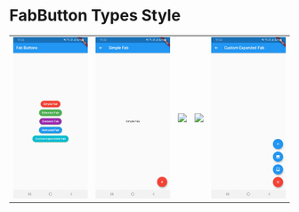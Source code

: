 # FabButton Types Style

<div style="text-align: center">
    <table>
        <tr>
            <td style="text-align: center">
                    <img src="https://github.com/maulikdadhaniya/Flutter-FabButton-Style/blob/main/assets/listfab.jpg" width="200"/>
            </td>            
            <td style="text-align: center">              
                     <img src="https://github.com/maulikdadhaniya/Flutter-FabButton-Style/blob/main/assets/simplefab.jpg" width="200"/>
            </td>
            <td style="text-align: center">              
                     <img src="https://github.com/maulikdadhaniya/Flutter-FabButton-Style/blob/main/assets/daimondfab.jpg" width="200"/>
            </td>
            <td style="text-align: center">              
                     <img src="https://github.com/maulikdadhaniya/Flutter-FabButton-Style/blob/main/assets/expandedfab.jpg" width="200"/>
            </td>
            <td style="text-align: center">              
                     <img src="https://github.com/maulikdadhaniya/Flutter-FabButton-Style/blob/main/assets/customexpandedfab.jpg" width="200"/>
            </td>            
      </tr>
  </table>
  </div>
